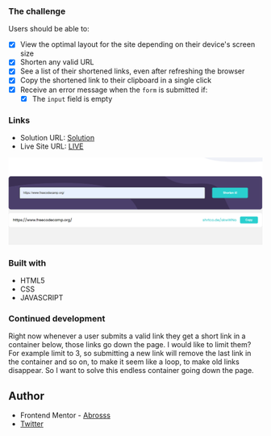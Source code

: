 ### The challenge

Users should be able to:

- [x] View the optimal layout for the site depending on their device's screen size
- [x] Shorten any valid URL
- [x] See a list of their shortened links, even after refreshing the browser
- [x] Copy the shortened link to their clipboard in a single click
- [x] Receive an error message when the `form` is submitted if:
  - [x] The `input` field is empty

### Links

- Solution URL: [Solution](https://www.frontendmentor.io/solutions/shortly-api-shorten-urls-PfWGE4vKyZ)
- Live Site URL: [LIVE](https://magic-url-shortener.netlify.app/)

![](./url.png)

### Built with

- HTML5 
- CSS 
- JAVASCRIPT

### Continued development

Right now whenever a user submits a valid link they get a short link in a container below, those links go down the page. I would like to limit them? For example limit to 3, so submitting a new link will remove the last link in the container and so on, to make it seem like a loop, to make old links disappear. So I want to solve this endless container going down the page. 

## Author

- Frontend Mentor - [Abrosss](https://www.frontendmentor.io/profile/Abrosss)
- [Twitter](https://twitter.com/ronessu)

